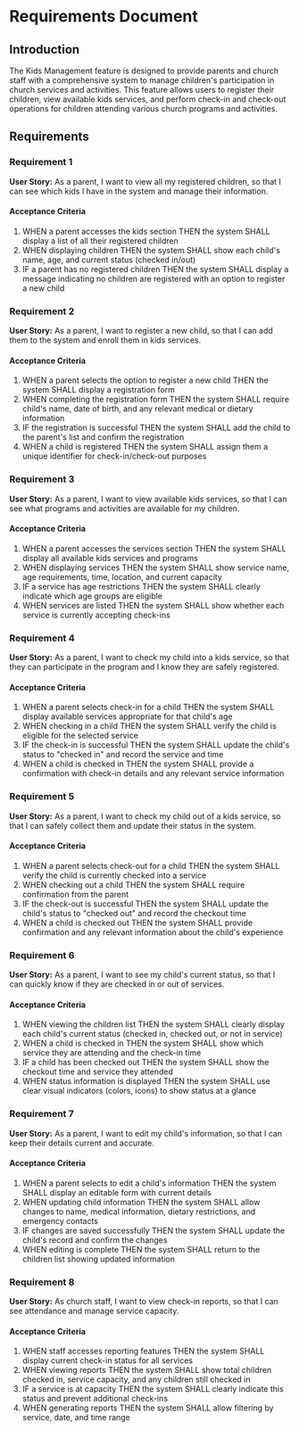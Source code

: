 # Requirements Document

## Introduction

The Kids Management feature is designed to provide parents and church staff with a comprehensive system to manage children's participation in church services and activities. This feature allows users to register their children, view available kids services, and perform check-in and check-out operations for children attending various church programs and activities.

## Requirements

### Requirement 1

**User Story:** As a parent, I want to view all my registered children, so that I can see which kids I have in the system and manage their information.

#### Acceptance Criteria

1. WHEN a parent accesses the kids section THEN the system SHALL display a list of all their registered children
2. WHEN displaying children THEN the system SHALL show each child's name, age, and current status (checked in/out)
3. IF a parent has no registered children THEN the system SHALL display a message indicating no children are registered with an option to register a new child

### Requirement 2

**User Story:** As a parent, I want to register a new child, so that I can add them to the system and enroll them in kids services.

#### Acceptance Criteria

1. WHEN a parent selects the option to register a new child THEN the system SHALL display a registration form
2. WHEN completing the registration form THEN the system SHALL require child's name, date of birth, and any relevant medical or dietary information
3. IF the registration is successful THEN the system SHALL add the child to the parent's list and confirm the registration
4. WHEN a child is registered THEN the system SHALL assign them a unique identifier for check-in/check-out purposes

### Requirement 3

**User Story:** As a parent, I want to view available kids services, so that I can see what programs and activities are available for my children.

#### Acceptance Criteria

1. WHEN a parent accesses the services section THEN the system SHALL display all available kids services and programs
2. WHEN displaying services THEN the system SHALL show service name, age requirements, time, location, and current capacity
3. IF a service has age restrictions THEN the system SHALL clearly indicate which age groups are eligible
4. WHEN services are listed THEN the system SHALL show whether each service is currently accepting check-ins

### Requirement 4

**User Story:** As a parent, I want to check my child into a kids service, so that they can participate in the program and I know they are safely registered.

#### Acceptance Criteria

1. WHEN a parent selects check-in for a child THEN the system SHALL display available services appropriate for that child's age
2. WHEN checking in a child THEN the system SHALL verify the child is eligible for the selected service
3. IF the check-in is successful THEN the system SHALL update the child's status to "checked in" and record the service and time
4. WHEN a child is checked in THEN the system SHALL provide a confirmation with check-in details and any relevant service information

### Requirement 5

**User Story:** As a parent, I want to check my child out of a kids service, so that I can safely collect them and update their status in the system.

#### Acceptance Criteria

1. WHEN a parent selects check-out for a child THEN the system SHALL verify the child is currently checked into a service
2. WHEN checking out a child THEN the system SHALL require confirmation from the parent
3. IF the check-out is successful THEN the system SHALL update the child's status to "checked out" and record the checkout time
4. WHEN a child is checked out THEN the system SHALL provide confirmation and any relevant information about the child's experience

### Requirement 6

**User Story:** As a parent, I want to see my child's current status, so that I can quickly know if they are checked in or out of services.

#### Acceptance Criteria

1. WHEN viewing the children list THEN the system SHALL clearly display each child's current status (checked in, checked out, or not in service)
2. WHEN a child is checked in THEN the system SHALL show which service they are attending and the check-in time
3. IF a child has been checked out THEN the system SHALL show the checkout time and service they attended
4. WHEN status information is displayed THEN the system SHALL use clear visual indicators (colors, icons) to show status at a glance

### Requirement 7

**User Story:** As a parent, I want to edit my child's information, so that I can keep their details current and accurate.

#### Acceptance Criteria

1. WHEN a parent selects to edit a child's information THEN the system SHALL display an editable form with current details
2. WHEN updating child information THEN the system SHALL allow changes to name, medical information, dietary restrictions, and emergency contacts
3. IF changes are saved successfully THEN the system SHALL update the child's record and confirm the changes
4. WHEN editing is complete THEN the system SHALL return to the children list showing updated information

### Requirement 8

**User Story:** As church staff, I want to view check-in reports, so that I can see attendance and manage service capacity.

#### Acceptance Criteria

1. WHEN staff accesses reporting features THEN the system SHALL display current check-in status for all services
2. WHEN viewing reports THEN the system SHALL show total children checked in, service capacity, and any children still checked in
3. IF a service is at capacity THEN the system SHALL clearly indicate this status and prevent additional check-ins
4. WHEN generating reports THEN the system SHALL allow filtering by service, date, and time range
